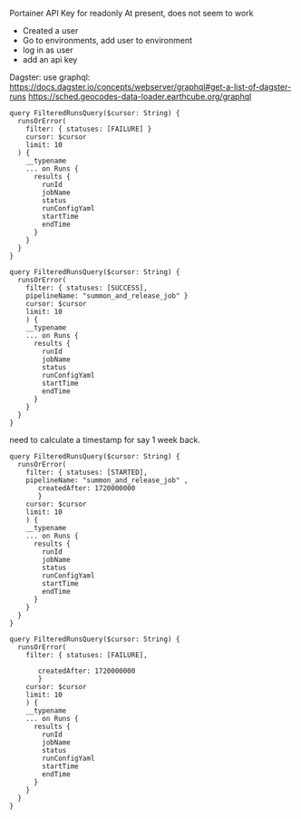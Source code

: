 

Portainer API Key for readonly
At present, does not seem to work

 * Created a user
 * Go to environments, add user to environment
 * log in as user
 * add an api key


Dagster:
use graphql: https://docs.dagster.io/concepts/webserver/graphql#get-a-list-of-dagster-runs
https://sched.geocodes-data-loader.earthcube.org/graphql


```
query FilteredRunsQuery($cursor: String) {
  runsOrError(
    filter: { statuses: [FAILURE] }
    cursor: $cursor
    limit: 10
  ) {
    __typename
    ... on Runs {
      results {
        runId
        jobName
        status
        runConfigYaml
        startTime
        endTime
      }
    }
  }
}
```

```
query FilteredRunsQuery($cursor: String) {
  runsOrError(
    filter: { statuses: [SUCCESS],
    pipelineName: "summon_and_release_job" }
    cursor: $cursor
    limit: 10
    ) {
    __typename
    ... on Runs {
      results {
        runId
        jobName
        status
        runConfigYaml
        startTime
        endTime
      }
    }
  }
}
```

need to calculate a timestamp for say 1 week back.
```
query FilteredRunsQuery($cursor: String) {
  runsOrError(
    filter: { statuses: [STARTED],
    pipelineName: "summon_and_release_job" ,
       createdAfter: 1720000000 
       }
    cursor: $cursor
    limit: 10
    ) {
    __typename
    ... on Runs {
      results {
        runId
        jobName
        status
        runConfigYaml
        startTime
        endTime
      }
    }
  }
}
```

```
query FilteredRunsQuery($cursor: String) {
  runsOrError(
    filter: { statuses: [FAILURE],
 
       createdAfter: 1720000000 
       }
    cursor: $cursor
    limit: 10
    ) {
    __typename
    ... on Runs {
      results {
        runId
        jobName
        status
        runConfigYaml
        startTime
        endTime
      }
    }
  }
}
```
